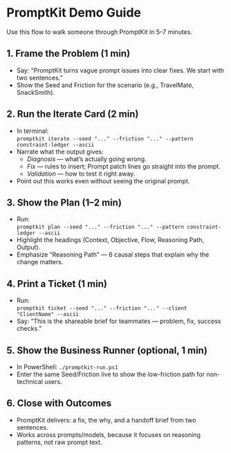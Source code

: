 # PromptKit Demo Guide

Use this flow to walk someone through PromptKit in 5–7 minutes.

## 1. Frame the Problem (1 min)
- Say: “PromptKit turns vague prompt issues into clear fixes. We start with two sentences.”
- Show the Seed and Friction for the scenario (e.g., TravelMate, SnackSmith).

## 2. Run the Iterate Card (2 min)
- In terminal:  
  `promptkit iterate --seed "..." --friction "..." --pattern constraint-ledger --ascii`
- Narrate what the output gives:
  - *Diagnosis* — what’s actually going wrong.
  - *Fix* — rules to insert; Prompt patch lines go straight into the prompt.
  - *Validation* — how to test it right away.
- Point out this works even without seeing the original prompt.

## 3. Show the Plan (1–2 min)
- Run:  
  `promptkit plan --seed "..." --friction "..." --pattern constraint-ledger --ascii`
- Highlight the headings (Context, Objective, Flow, Reasoning Path, Output).
- Emphasize “Reasoning Path” — 6 causal steps that explain why the change matters.

## 4. Print a Ticket (1 min)
- Run:  
  `promptkit ticket --seed "..." --friction "..." --client "ClientName" --ascii`
- Say: “This is the shareable brief for teammates — problem, fix, success checks.”

## 5. Show the Business Runner (optional, 1 min)
- In PowerShell: `./promptkit-run.ps1`
- Enter the same Seed/Friction live to show the low-friction path for non-technical users.

## 6. Close with Outcomes
- PromptKit delivers: a fix, the why, and a handoff brief from two sentences.
- Works across prompts/models, because it focuses on reasoning patterns, not raw prompt text.

